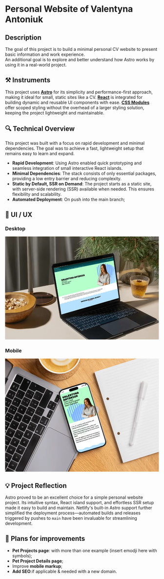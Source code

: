 # Personal Website of Valentyna Antoniuk

## Description

The goal of this project is to build a minimal personal CV website to present basic information and work experience.  
An additional goal is to explore and better understand how Astro works by using it in a real-world project.

## ⚒️ Instruments

This project uses **[Astro](https://astro.build/)** for its simplicity and performance-first approach, making it ideal for small, static sites like a CV.
**[React](https://reactjs.org/)** is integrated for building dynamic and reusable UI components with ease.
**[CSS Modules](https://github.com/css-modules/css-modules)** offer scoped styling without the overhead of a larger styling solution, keeping the project lightweight and maintainable.

## 🔍 Technical Overview

This project was built with a focus on rapid development and minimal dependencies. The goal was to achieve a fast, lightweight setup that remains easy to learn and expand.

- **Rapid Development**: Using Astro enabled quick prototyping and seamless integration of small interactive React islands.
- **Minimal Dependencies**: The stack consists of only essential packages, providing a low entry barrier and reducing complexity.
- **Static by Default, SSR on Demand**: The project starts as a static site, with server-side rendering (SSR) available when needed. This ensures flexibility and scalability.
- **Automated Deployment**: On push into the main branch;

## 🎨 UI / UX
### Desktop
![plot](/public/readme/mock-desktop.webp)

### Mobile
![plot](/public/readme/mock-mobile.webp)

## 💡 Project Reflection

Astro proved to be an excellent choice for a simple personal website project.
Its intuitive syntax, React island support, and effortless SSR setup made it easy to build and maintain.
Netlify's built-in Astro support further simplified the deployment process—automated builds and releases triggered by pushes to `main` have been invaluable for streamlining development.

## 📅 Plans for improvements

- **Pet Projects page**: with more than one example (insert emodji here with symbols);
- **Pet Project Details page**;
- Improve **mobile markup**;
- **Add SEO**:if applicable & needed with a new domain.
